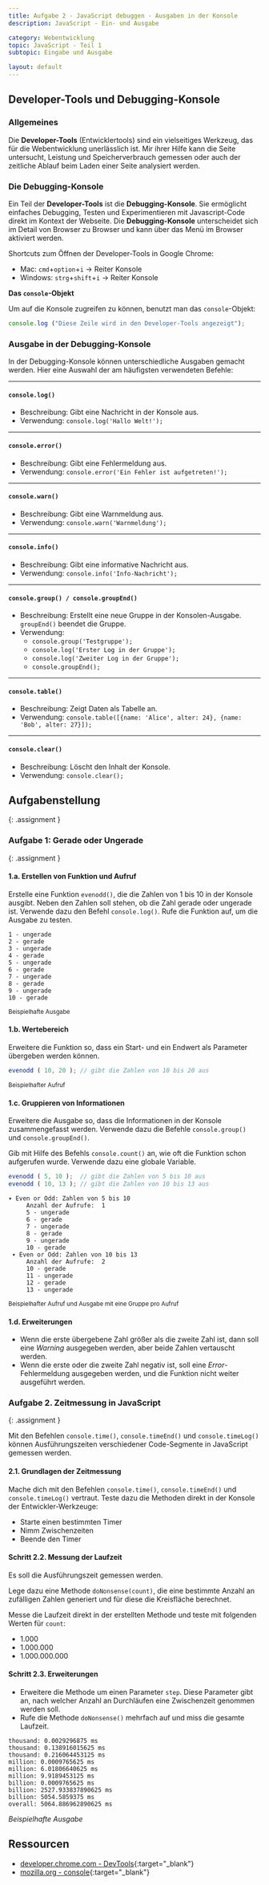 ```yaml
---
title: Aufgabe 2 - JavaScript debuggen - Ausgaben in der Konsole
description: JavaScript - Ein- und Ausgabe

category: Webentwicklung
topic: JavaScript - Teil 1
subtopic: Eingabe und Ausgabe

layout: default
---
```


## Developer-Tools und Debugging-Konsole

### Allgemeines
Die **Developer-Tools** (Entwicklertools) sind ein vielseitiges Werkzeug, das für die Webentwicklung unerlässlich ist. Mir ihrer Hilfe kann die Seite untersucht, Leistung und Speicherverbrauch gemessen oder auch der zeitliche Ablauf beim Laden einer Seite analysiert werden.



### Die Debugging-Konsole

Ein Teil der **Developer-Tools** ist die **Debugging-Konsole**. Sie ermöglicht einfaches Debugging, Testen und Experimentieren mit Javascript-Code direkt im Kontext der Webseite. Die **Debugging-Konsole** unterscheidet sich im Detail von Browser zu Browser und kann über das Menü im Browser aktiviert werden.

Shortcuts zum Öffnen der Developer-Tools in Google Chrome:
* Mac: `cmd`+`option`+`i` &rarr; Reiter Konsole
* Windows: `strg`+`shift`+`i` &rarr; Reiter Konsole

**Das `console`-Objekt**

Um auf die Konsole zugreifen zu können, benutzt man das `console`-Objekt:
```javascript
console.log ("Diese Zeile wird in den Developer-Tools angezeigt");
```

### Ausgabe in der Debugging-Konsole
In der Debugging-Konsole können unterschiedliche Ausgaben gemacht werden. Hier eine Auswahl der am häufigsten verwendeten Befehle:

---
#### `console.log()`
- Beschreibung: Gibt eine Nachricht in der Konsole aus.
- Verwendung: `console.log('Hallo Welt!');`

---
#### `console.error()`
- Beschreibung: Gibt eine Fehlermeldung aus.
- Verwendung: `console.error('Ein Fehler ist aufgetreten!');`

---
#### `console.warn()`
- Beschreibung: Gibt eine Warnmeldung aus.
- Verwendung: `console.warn('Warnmeldung');`

---
#### `console.info()`
- Beschreibung: Gibt eine informative Nachricht aus.
- Verwendung: `console.info('Info-Nachricht');`

---
#### `console.group() / console.groupEnd()`
- Beschreibung: Erstellt eine neue Gruppe in der Konsolen-Ausgabe. `groupEnd()` beendet die Gruppe.
- Verwendung:
    - `console.group('Testgruppe');`
    - `console.log('Erster Log in der Gruppe');`
    - `console.log('Zweiter Log in der Gruppe');`
    - `console.groupEnd();`

---
#### `console.table()`
- Beschreibung: Zeigt Daten als Tabelle an.
- Verwendung: `console.table([{name: 'Alice', alter: 24}, {name: 'Bob', alter: 27}]);`

---
#### `console.clear()`
- Beschreibung: Löscht den Inhalt der Konsole.
- Verwendung: `console.clear();`


## Aufgabenstellung
{: .assignment }


### Aufgabe 1: Gerade oder Ungerade
{: .assignment }

#### 1.a. Erstellen von Funktion und Aufruf
Erstelle eine Funktion `evenodd()`, die die Zahlen von 1 bis 10 in der Konsole ausgibt. Neben den Zahlen soll stehen, ob die Zahl gerade oder ungerade ist. Verwende dazu den Befehl `console.log()`.
Rufe die Funktion auf, um die Ausgabe zu testen.

```console
1 - ungerade
2 - gerade
3 - ungerade
4 - gerade
5 - ungerade
6 - gerade
7 - ungerade
8 - gerade
9 - ungerade
10 - gerade
```
<sup>Beispielhafte Ausgabe</sup>
#### 1.b. Wertebereich
Erweitere die Funktion so, dass ein Start- und ein Endwert als Parameter übergeben werden können.
```javascript
evenodd ( 10, 20 ); // gibt die Zahlen von 10 bis 20 aus
```
<sup>Beispielhafter Aufruf</sup>

#### 1.c. Gruppieren von Informationen
Erweitere die Ausgabe so, dass die Informationen in der Konsole zusammengefasst werden. Verwende dazu die Befehle `console.group()` und `console.groupEnd()`. 

Gib mit Hilfe des Befehls `console.count()` an, wie oft die Funktion schon aufgerufen wurde. Verwende dazu eine globale Variable.

```javascript
evenodd ( 5, 10 );  // gibt die Zahlen von 5 bis 10 aus
evenodd ( 10, 13 ); // gibt die Zahlen von 10 bis 13 aus
```
```console
▾ Even or Odd: Zahlen von 5 bis 10
     Anzahl der Aufrufe:  1
     5 - ungerade
     6 - gerade
     7 - ungerade
     8 - gerade
     9 - ungerade
     10 - gerade
 ▾ Even or Odd: Zahlen von 10 bis 13
     Anzahl der Aufrufe:  2
     10 - gerade
     11 - ungerade
     12 - gerade
     13 - ungerade
```
<sup>Beispielhafter Aufruf und Ausgabe mit eine Gruppe pro Aufruf</sup>

#### 1.d. Erweiterungen

* Wenn die erste übergebene Zahl größer als die zweite Zahl ist, dann soll eine *Warning* ausgegeben werden, aber beide Zahlen vertauscht werden.
* Wenn die erste oder die zweite Zahl negativ ist, soll eine *Error*-Fehlermeldung ausgegeben werden, und die Funktion nicht weiter ausgeführt werden.


### Aufgabe 2. Zeitmessung in JavaScript
{: .assignment }

Mit den Befehlen `console.time()`, `console.timeEnd()` und `console.timeLog()` können Ausführungszeiten verschiedener Code-Segmente in JavaScript gemessen werden.


#### 2.1. Grundlagen der Zeitmessung

Mache dich mit den Befehlen `console.time()`, `console.timeEnd()` und `console.timeLog()` vertraut. Teste dazu die Methoden direkt in der Konsole der Entwickler-Werkzeuge:

* Starte einen bestimmten Timer
* Nimm Zwischenzeiten 
* Beende den Timer

#### Schritt 2.2. Messung der Laufzeit

Es soll die Ausführungszeit gemessen werden.

Lege dazu eine Methode `doNonsense(count)`, die eine bestimmte Anzahl an zufälligen Zahlen generiert und für diese die Kreisfläche berechnet.

Messe die Laufzeit direkt in der erstellten Methode und teste mit folgenden Werten für `count`:
* 1.000
* 1.000.000
* 1.000.000.000


#### Schritt 2.3. Erweiterungen

* Erweitere die Methode um einen Parameter `step`. Diese Parameter gibt an, nach welcher Anzahl an Durchläufen eine Zwischenzeit genommen werden soll.
* Rufe die Methode `doNonsense()` mehrfach auf und miss die gesamte Laufzeit.
```console
thousand: 0.0029296875 ms
thousand: 0.138916015625 ms
thousand: 0.216064453125 ms
million: 0.0009765625 ms
million: 6.01806640625 ms
million: 9.9189453125 ms
billion: 0.0009765625 ms
billion: 2527.933837890625 ms
billion: 5054.5859375 ms
overall: 5064.886962890625 ms
```
*Beispielhafte Ausgabe*


## Ressourcen
* [developer.chrome.com - DevTools](https://developer.chrome.com/docs/devtools?hl=de){:target="_blank"}
* [mozilla.org - console](https://developer.mozilla.org/en-US/docs/Web/API/console){:target="_blank"}